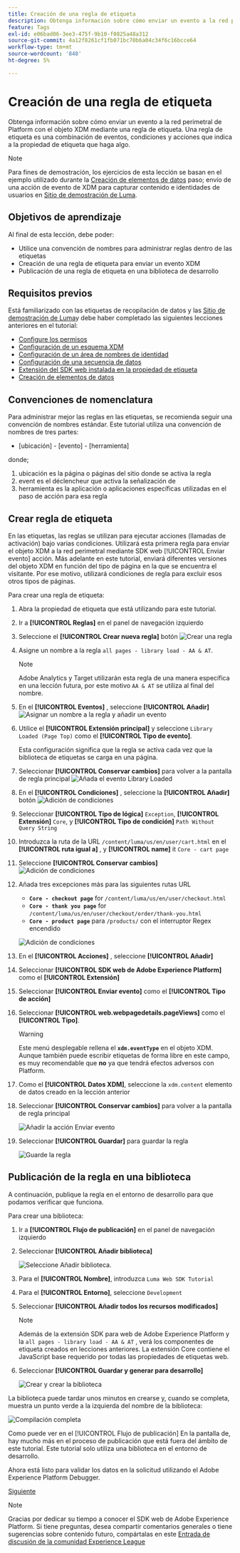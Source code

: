 ```yaml
---
title: Creación de una regla de etiqueta
description: Obtenga información sobre cómo enviar un evento a la red perimetral de Platform con el objeto XDM mediante una regla de etiqueta. Esta lección forma parte del tutorial Implementación de Adobe Experience Cloud con SDK web.
feature: Tags
exl-id: e06bad06-3ee3-475f-9b10-f0825a48a312
source-git-commit: 4a12f8261cf1fb071bc70b6a04c34f6c16bcce64
workflow-type: tm+mt
source-wordcount: '848'
ht-degree: 5%

---
```


# Creación de una regla de etiqueta

Obtenga información sobre cómo enviar un evento a la red perimetral de Platform con el objeto XDM mediante una regla de etiqueta. Una regla de etiqueta es una combinación de eventos, condiciones y acciones que indica a la propiedad de etiqueta que haga algo.

>[!NOTE]
>
> Para fines de demostración, los ejercicios de esta lección se basan en el ejemplo utilizado durante la [Creación de elementos de datos](create-data-elements.md) paso; envío de una acción de evento de XDM para capturar contenido e identidades de usuarios en [Sitio de demostración de Luma](https://luma.enablementadobe.com/content/luma/us/en.html).


## Objetivos de aprendizaje

Al final de esta lección, debe poder:

* Utilice una convención de nombres para administrar reglas dentro de las etiquetas
* Creación de una regla de etiqueta para enviar un evento XDM
* Publicación de una regla de etiqueta en una biblioteca de desarrollo


## Requisitos previos

Está familiarizado con las etiquetas de recopilación de datos y las [Sitio de demostración de Luma](https://luma.enablementadobe.com/content/luma/us/en.html)y debe haber completado las siguientes lecciones anteriores en el tutorial:

* [Configure los permisos](configure-permissions.md)
* [Configuración de un esquema XDM](configure-schemas.md)
* [Configuración de un área de nombres de identidad](configure-identities.md)
* [Configuración de una secuencia de datos](configure-datastream.md)
* [Extensión del SDK web instalada en la propiedad de etiqueta](install-web-sdk.md)
* [Creación de elementos de datos](create-data-elements.md)

## Convenciones de nomenclatura

Para administrar mejor las reglas en las etiquetas, se recomienda seguir una convención de nombres estándar. Este tutorial utiliza una convención de nombres de tres partes:

* [ubicación] - [evento] - [herramienta]

donde;

1. ubicación es la página o páginas del sitio donde se activa la regla
1. event es el déclencheur que activa la señalización de
1. herramienta es la aplicación o aplicaciones específicas utilizadas en el paso de acción para esa regla


## Crear regla de etiqueta

En las etiquetas, las reglas se utilizan para ejecutar acciones (llamadas de activación) bajo varias condiciones. Utilizará esta primera regla para enviar el objeto XDM a la red perimetral mediante SDK web [!UICONTROL Enviar evento] acción. Más adelante en este tutorial, enviará diferentes versiones del objeto XDM en función del tipo de página en la que se encuentra el visitante. Por ese motivo, utilizará condiciones de regla para excluir esos otros tipos de páginas.

Para crear una regla de etiqueta:

1. Abra la propiedad de etiqueta que está utilizando para este tutorial.
1. Ir a **[!UICONTROL Reglas]** en el panel de navegación izquierdo
1. Seleccione el **[!UICONTROL Crear nueva regla]** botón
   ![Crear una regla](assets/rules-create.png)
1. Asigne un nombre a la regla `all pages - library load - AA & AT`.

   >[!NOTE]
   >
   > Adobe Analytics y Target utilizarán esta regla de una manera específica en una lección futura, por este motivo `AA & AT` se utiliza al final del nombre.

1. En el **[!UICONTROL Eventos]** , seleccione **[!UICONTROL Añadir]**
   ![Asignar un nombre a la regla y añadir un evento](assets/rule-name.png)
1. Utilice el **[!UICONTROL Extensión principal]** y seleccione `Library Loaded (Page Top)` como el **[!UICONTROL Tipo de evento]**.

   Esta configuración significa que la regla se activa cada vez que la biblioteca de etiquetas se carga en una página.
1. Seleccionar **[!UICONTROL Conservar cambios]** para volver a la pantalla de regla principal
   ![Añada el evento Library Loaded](assets/rule-event-pagetop.png)
1. En el **[!UICONTROL Condiciones]** , seleccione la **[!UICONTROL Añadir]** botón
   ![Adición de condiciones](assets/rules-add-conditions.png)
1. Seleccionar **[!UICONTROL Tipo de lógica]** `Exception`, **[!UICONTROL Extensión]** `Core`, y **[!UICONTROL Tipo de condición]** `Path Without Query String`
1. Introduzca la ruta de la URL `/content/luma/us/en/user/cart.html` en el **[!UICONTROL ruta igual a]** , y **[!UICONTROL name]** it `Core - cart page`
1. Seleccione **[!UICONTROL Conservar cambios]**
   ![Adición de condiciones](assets/rule-condition-exception.png)
1. Añada tres excepciones más para las siguientes rutas URL

   * **`Core - checkout page`** for `/content/luma/us/en/user/checkout.html`
   * **`Core - thank you page`** for `/content/luma/us/en/user/checkout/order/thank-you.html`
   * **`Core - product page`** para `/products/` con el interruptor Regex encendido

   ![Adición de condiciones](assets/rule-condition-exception-all.png)

1. En el **[!UICONTROL Acciones]** , seleccione **[!UICONTROL Añadir]**
1. Seleccionar **[!UICONTROL SDK web de Adobe Experience Platform]** como el **[!UICONTROL Extensión]**
1. Seleccionar **[!UICONTROL Enviar evento]** como el **[!UICONTROL Tipo de acción]**
1. Seleccionar **[!UICONTROL web.webpagedetails.pageViews]** como el **[!UICONTROL Tipo]**.

   >[!WARNING]
   >
   > Este menú desplegable rellena el **`xdm.eventType`** en el objeto XDM. Aunque también puede escribir etiquetas de forma libre en este campo, es muy recomendable que **no** ya que tendrá efectos adversos con Platform.

1. Como el **[!UICONTROL Datos XDM]**, seleccione la `xdm.content` elemento de datos creado en la lección anterior
1. Seleccionar **[!UICONTROL Conservar cambios]** para volver a la pantalla de regla principal

   ![Añadir la acción Enviar evento](assets/rule-set-action-xdm.png)
1. Seleccionar **[!UICONTROL Guardar]** para guardar la regla

   ![Guarde la regla](assets/rule-save.png)

## Publicación de la regla en una biblioteca

A continuación, publique la regla en el entorno de desarrollo para que podamos verificar que funciona.

Para crear una biblioteca:

1. Ir a **[!UICONTROL Flujo de publicación]** en el panel de navegación izquierdo
1. Seleccionar **[!UICONTROL Añadir biblioteca]**

   ![Seleccione Añadir biblioteca.](assets/rule-publish-library.png)
1. Para el **[!UICONTROL Nombre]**, introduzca `Luma Web SDK Tutorial`
1. Para el **[!UICONTROL Entorno]**, seleccione `Development`
1. Seleccionar  **[!UICONTROL Añadir todos los recursos modificados]**

   >[!NOTE]
   >
   >    Además de la extensión SDK para web de Adobe Experience Platform y la `all pages - library load - AA & AT` , verá los componentes de etiqueta creados en lecciones anteriores. La extensión Core contiene el JavaScript base requerido por todas las propiedades de etiquetas web.

1. Seleccionar **[!UICONTROL Guardar y generar para desarrollo]**

   ![Crear y crear la biblioteca](assets/rule-publish-add-all-changes.png)

La biblioteca puede tardar unos minutos en crearse y, cuando se completa, muestra un punto verde a la izquierda del nombre de la biblioteca:

![Compilación completa](assets/rule-publish-success.png)

Como puede ver en el [!UICONTROL Flujo de publicación] En la pantalla de, hay mucho más en el proceso de publicación que está fuera del ámbito de este tutorial. Este tutorial solo utiliza una biblioteca en el entorno de desarrollo.

Ahora está listo para validar los datos en la solicitud utilizando el Adobe Experience Platform Debugger.

[Siguiente ](validate-with-debugger.md)

>[!NOTE]
>
>Gracias por dedicar su tiempo a conocer el SDK web de Adobe Experience Platform. Si tiene preguntas, desea compartir comentarios generales o tiene sugerencias sobre contenido futuro, compártalas en este [Entrada de discusión de la comunidad Experience League](https://experienceleaguecommunities.adobe.com/t5/adobe-experience-platform-launch/tutorial-discussion-implement-adobe-experience-cloud-with-web/td-p/444996)
